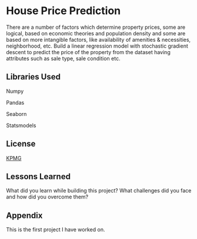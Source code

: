 
# House Price Prediction


There are a number of factors which determine property prices, some are logical, based on economic theories and population density and some are based on more intangible factors, like availability of amenities & necessities, neighborhood, etc. 
Build a linear regression model with stochastic gradient descent to predict the price of the property from the dataset having attributes such as sale type, sale condition etc. 


## Libraries Used 

Numpy

Pandas

Seaborn

Statsmodels
## License

[KPMG](https://home.kpmg/in/en/home/misc/legal.html)


## Lessons Learned

What did you learn while building this project? What challenges did you face and how did you overcome them?


## Appendix

This is the first project I have worked on. 
